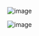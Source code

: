![image](https://github.com/user-attachments/assets/5736c924-d835-4791-ae98-4428895cdc95)

![image](https://github.com/user-attachments/assets/43444910-4152-4a71-8976-2a69452f6243)
